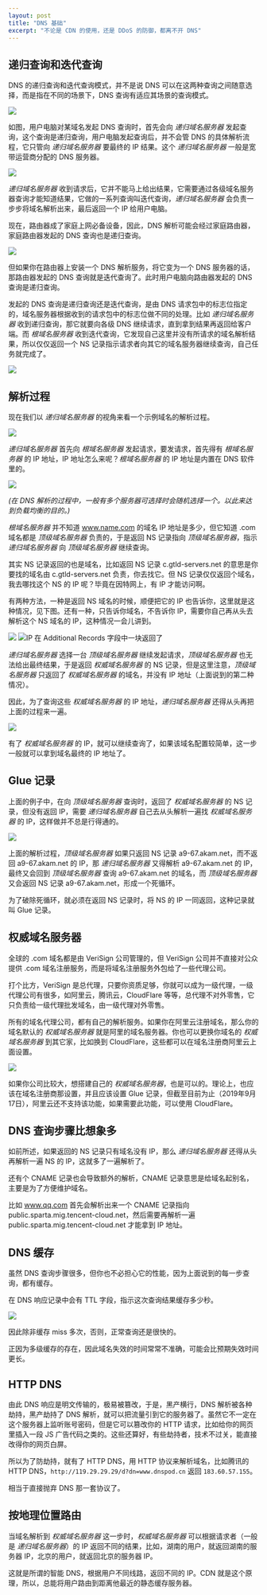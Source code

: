 ```yaml
---
layout: post
title: "DNS 基础"
excerpt: "不论是 CDN 的使用，还是 DDoS 的防御，都离不开 DNS"
---
```


## 递归查询和迭代查询
DNS 的递归查询和迭代查询模式，并不是说 DNS 可以在这两种查询之间随意选择，而是指在不同的场景下，DNS 查询有适应其场景的查询模式。

<img src="/img/posts/dns-r1.png" os="mac" />

如图，用户电脑对某域名发起 DNS 查询时，首先会向 *递归域名服务器* 发起查询，这个查询是递归查询，用户电脑发起查询后，并不会管 DNS 的具体解析流程，它只管向 *递归域名服务器* 要最终的 IP 结果。这个 *递归域名服务器* 一般是宽带运营商分配的 DNS 服务器。

<img src="/img/posts/dns-2.png" />

*递归域名服务器* 收到请求后，它并不能马上给出结果，它需要通过各级域名服务器查询才能知道结果，它做的一系列查询叫迭代查询，*递归域名服务器* 会负责一步步将域名解析出来，最后返回一个 IP 给用户电脑。

现在，路由器成了家庭上网必备设备，因此，DNS 解析可能会经过家庭路由器，家庭路由器发起的 DNS 查询也是递归查询。

<img src="/img/posts/dns-r3.png" os="mac" />

但如果你在路由器上安装一个 DNS 解析服务，将它变为一个 DNS 服务器的话，那路由器发起的 DNS 查询就是迭代查询了。此时用户电脑向路由器发起的 DNS 查询是递归查询。

发起的 DNS 查询是递归查询还是迭代查询，是由 DNS 请求包中的标志位指定的，域名服务器根据收到的请求包中的标志位做不同的处理。比如 *递归域名服务器* 收到递归查询，那它就要向各级 DNS 继续请求，直到拿到结果再返回给客户端。而 *根域名服务器* 收到迭代查询，它发现自己这里并没有所请求的域名解析结果，所以仅仅返回一个 NS 记录指示请求者向其它的域名服务器继续查询，自己任务就完成了。

<img src="/img/posts/dns-r4.png" os="mac" />

## 解析过程
现在我们以 *递归域名服务器* 的视角来看一个示例域名的解析过程。

<img src="/img/posts/dns-r5.png" os="mac" />

*递归域名服务器* 首先向 *根域名服务器* 发起请求，要发请求，首先得有 *根域名服务器* 的 IP 地址，IP 地址怎么来呢？*根域名服务器* 的 IP 地址是内置在 DNS 软件里的。

<img src="/img/posts/dns-r6.png" os="mac" />

*(在 DNS 解析的过程中，一般有多个服务器可选择时会随机选择一个。以此来达到负载均衡的目的。)*

*根域名服务器* 并不知道 www.name.com 的域名 IP 地址是多少，但它知道 .com 域名都是 *顶级域名服务器* 负责的，于是返回 NS 记录指向 *顶级域名服务器*，指示 *递归域名服务器* 向 *顶级域名服务器* 继续查询。

其实 NS 记录返回的也是域名，比如返回 NS 记录 c.gtld-servers.net 的意思是你要找的域名由 c.gtld-servers.net 负责，你去找它。但 NS 记录仅仅返回个域名，我去哪找这个 NS 的 IP 呢？毕竟在因特网上，有 IP 才能访问啊。

有两种方法，一种是返回 NS 域名的时候，顺便把它的 IP 也告诉你，这里就是这种情况，见下图。还有一种，只告诉你域名，不告诉你 IP，需要你自己再从头去解析这个 NS 域名的 IP，这种情况一会儿讲到。

<img src="/img/posts/dns-r7.png" os="mac" />

<img src="/img/posts/dns-r8.png" alt="IP 在 Additional Records 字段中一块返回了" os="mac" />

*递归域名服务器* 选择一台 *顶级域名服务器* 继续发起请求，*顶级域名服务器* 也无法给出最终结果，于是返回 *权威域名服务器* 的 NS 记录，但是这里注意，*顶级域名服务器* 只返回了 *权威域名服务器* 的域名，并没有 IP 地址（上面说到的第二种情况）。

因此，为了查询这些 *权威域名服务器* 的 IP 地址，*递归域名服务器* 还得从头再把上面的过程来一遍。

<img src="/img/posts/dns-r9.png" os="mac" />

有了 *权威域名服务器* 的 IP，就可以继续查询了，如果该域名配置较简单，这一步一般就可以拿到域名最终的 IP 地址了。

## Glue 记录
上面的例子中，在向 *顶级域名服务器* 查询时，返回了 *权威域名服务器* 的 NS 记录，但没有返回 IP，需要 *递归域名服务器* 自己去从头解析一遍找 *权威域名服务器* 的 IP，这样做并不总是行得通的。

<img src="/img/posts/dns-r10.png" os="mac" />

上面的解析过程，*顶级域名服务器* 如果只返回 NS 记录 a9-67.akam.net，而不返回 a9-67.akam.net 的 IP，那 *递归域名服务器* 又得解析 a9-67.akam.net 的 IP，最终又会回到 *顶级域名服务器* 查询 a9-67.akam.net 的域名，而 *顶级域名服务器* 又会返回 NS 记录 a9-67.akam.net，形成一个死循环。

为了破除死循环，就必须在返回 NS 记录时，将 NS 的 IP 一同返回，这种记录就叫 Glue 记录。

## 权威域名服务器
全球的 .com 域名都是由 VeriSign 公司管理的，但 VeriSign 公司并不直接对公众提供 .com 域名注册服务，而是将域名注册服务外包给了一些代理公司。

打个比方，VeriSign 是总代理，只要你资质足够，你就可以成为一级代理，一级代理公司有很多，如阿里云，腾讯云，CloudFlare 等等，总代理不对外零售，它只负责给一级代理批发域名，由一级代理对外零售。

所有的域名代理公司，都有自己的解析服务。如果你在阿里云注册域名，那么你的域名默认的 *权威域名服务器* 就是阿里的域名服务器。你也可以更换你域名的 *权威域名服务器* 到其它家，比如换到 CloudFlare，这些都可以在域名注册商阿里云上面设置。

<img src="/img/posts/dns-r11.png" os="mac" />

如果你公司比较大，想搭建自己的 *权威域名服务器*，也是可以的。理论上，也应该在域名注册商那设置，并且应该设置 Glue 记录，但截至目前为止（2019年9月17日），阿里云还不支持该功能，如果需要此功能，可以使用 CloudFlare。

## DNS 查询步骤比想象多
如前所述，如果返回的 NS 记录只有域名没有 IP，那么 *递归域名服务器* 还得从头再解析一遍 NS 的 IP，这就多了一遍解析了。

还有个 CNAME 记录也会导致额外的解析，CNAME 记录意思是给域名起别名，主要是为了方便维护域名。

比如 www.qq.com 首先会解析出来一个 CNAME 记录指向 public.sparta.mig.tencent-cloud.net，然后需要再解析一遍 public.sparta.mig.tencent-cloud.net 才能拿到 IP 地址。

## DNS 缓存
虽然 DNS 查询步骤很多，但你也不必担心它的性能，因为上面说到的每一步查询，都有缓存。

在 DNS 响应记录中会有 TTL 字段，指示这次查询结果缓存多少秒。

<img src="/img/posts/dns-r12.png" os="mac" />

因此除非缓存 miss 多次，否则，正常查询还是很快的。

正因为多级缓存的存在，因此域名失效的时间常常不准确，可能会比预期失效时间更长。

## HTTP DNS
由此 DNS 响应是明文传输的，极易被篡改，于是，黑产横行，DNS 解析被各种劫持，黑产劫持了 DNS 解析，就可以把流量引到它的服务器了。虽然它不一定在这个服务器上监听账号密码，但是它可以篡改你的 HTTP 请求，比如给你的网页里插入一段 JS 广告代码之类的。这些还算好，有些劫持者，技术不过关，能直接改得你的网页白屏。

所以为了防劫持，就有了 HTTP DNS，用 HTTP 协议来解析域名，比如腾讯的 HTTP DNS，```http://119.29.29.29/d?dn=www.dnspod.cn``` 返回 ```183.60.57.155```。

相当于直接抛弃 DNS 那一套协议了。

## 按地理位置路由
当域名解析到 *权威域名服务器* 这一步时，*权威域名服务器* 可以根据请求者（一般是 *递归域名服务器*）的 IP 返回不同的结果，比如，湖南的用户，就返回湖南的服务器 IP，北京的用户，就返回北京的服务器 IP。

这就是所谓的智能 DNS，根据用户不同线路，返回不同的 IP。CDN 就是这个原理，所以，总能将用户路由到距离他最近的静态缓存服务器。